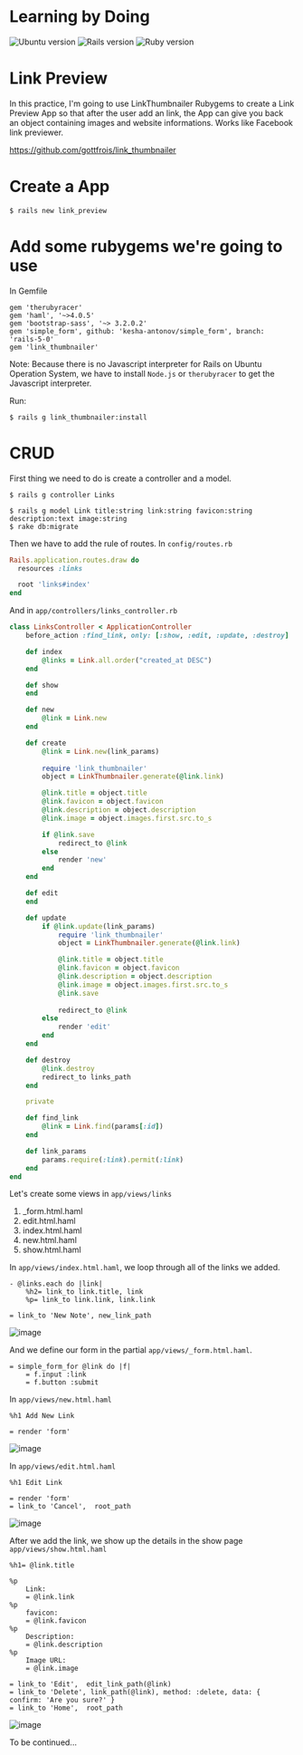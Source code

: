# Learning by Doing 

![Ubuntu version](https://img.shields.io/badge/Ubuntu-16.04%20LTS-orange.svg)
![Rails version](https://img.shields.io/badge/Rails-v5.0.0-blue.svg)
![Ruby version](https://img.shields.io/badge/Ruby-v2.3.1p112-red.svg)

# Link Preview

In this practice, I'm going to use LinkThumbnailer Rubygems to create a Link Preview App so that after the user add an link, the App can give you back an object containing images and website informations. Works like Facebook link previewer.           

https://github.com/gottfrois/link_thumbnailer




# Create a App
```console
$ rails new link_preview
```

# Add some rubygems we're going to use
In Gemfile
```console
gem 'therubyracer'
gem 'haml', '~>4.0.5'
gem 'bootstrap-sass', '~> 3.2.0.2'
gem 'simple_form', github: 'kesha-antonov/simple_form', branch: 'rails-5-0'
gem 'link_thumbnailer'
```

Note: 
Because there is no Javascript interpreter for Rails on Ubuntu Operation System, we have to install `Node.js` or `therubyracer` to get the Javascript interpreter.

Run:
```console
$ rails g link_thumbnailer:install
```


# CRUD
First thing we need to do is create a controller and a model.
```console
$ rails g controller Links

$ rails g model Link title:string link:string favicon:string description:text image:string
$ rake db:migrate
```

Then we have to add the rule of routes.
In `config/routes.rb`
```ruby
Rails.application.routes.draw do
  resources :links

  root 'links#index'
end
```


And in `app/controllers/links_controller.rb`
```ruby
class LinksController < ApplicationController
    before_action :find_link, only: [:show, :edit, :update, :destroy]

    def index
        @links = Link.all.order("created_at DESC")
    end

    def show
    end

    def new
        @link = Link.new
    end

    def create
        @link = Link.new(link_params)
 
        require 'link_thumbnailer'
        object = LinkThumbnailer.generate(@link.link)

        @link.title = object.title
        @link.favicon = object.favicon
        @link.description = object.description
        @link.image = object.images.first.src.to_s

        if @link.save
            redirect_to @link
        else
            render 'new'
        end
    end

    def edit
    end

    def update 		 	
	    if @link.update(link_params)
			require 'link_thumbnailer'
			object = LinkThumbnailer.generate(@link.link)

			@link.title = object.title
			@link.favicon = object.favicon
			@link.description = object.description
			@link.image = object.images.first.src.to_s
			@link.save	    
				
	        redirect_to @link
	    else
	        render 'edit'
	    end    	
    end

	def destroy
	    @link.destroy
	    redirect_to links_path
	end

    private

    def find_link
        @link = Link.find(params[:id])
    end

    def link_params
        params.require(:link).permit(:link)
    end
end
```

Let's create some views in `app/views/links`         
1. _form.html.haml
2. edit.html.haml
3. index.html.haml
4. new.html.haml
5. show.html.haml


In `app/views/index.html.haml`, we loop through all of the links we added.
```haml
- @links.each do |link|
    %h2= link_to link.title, link
    %p= link_to link.link, link.link

= link_to 'New Note', new_link_path
```
![image](https://github.com/TimingJL/links_preview/blob/master/pic/index.jpeg)


And we define our form in the partial `app/views/_form.html.haml`.
```haml
= simple_form_for @link do |f|
    = f.input :link
    = f.button :submit
```

In `app/views/new.html.haml`
```haml
%h1 Add New Link

= render 'form'
```
![image](https://github.com/TimingJL/links_preview/blob/master/pic/new_page.jpeg)

In `app/views/edit.html.haml`
```haml
%h1 Edit Link

= render 'form'
= link_to 'Cancel',  root_path
```
![image](https://github.com/TimingJL/links_preview/blob/master/pic/edit_page.jpeg)


After we add the link, we show up the details in the show page `app/views/show.html.haml`
```haml
%h1= @link.title
	
%p
	Link:
	= @link.link
%p
	favicon:
	= @link.favicon
%p
	Description:
	= @link.description
%p
	Image URL:
	= @link.image

= link_to 'Edit',  edit_link_path(@link)
= link_to 'Delete', link_path(@link), method: :delete, data: { confirm: 'Are you sure?' }
= link_to 'Home',  root_path
```
![image](https://github.com/TimingJL/links_preview/blob/master/pic/show_page.jpeg)




To be continued...
